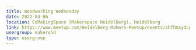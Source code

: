 ```yaml
---
title: Woodworking Wednesday
date: 2022-04-06
location: CoMakingSpace (Makerspace Heidelberg), Heidelberg
link: https://www.meetup.com/Heidelberg-Makers-Meetup/events/zhfhmsydcgbjb/
usergroup: makershd
type: usergroup
---
```

